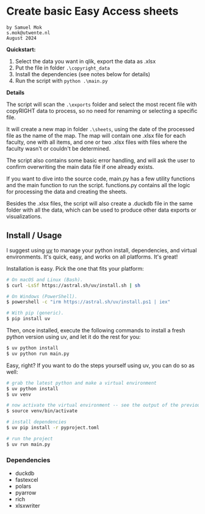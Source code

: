 # Create basic Easy Access sheets
    by Samuel Mok
    s.mok@utwente.nl
    August 2024

**Quickstart:**
1. Select the data you want in qlik, export the data as .xlsx
2. Put the file in folder ```.\copyright_data```
3. Install the dependencies (see notes below for details)
4. Run the script with ```python .\main.py```

**Details**

The script will scan the ```.\exports``` folder and select the most recent file with copyRIGHT data to process, so no need for renaming or selecting a specific file.

It will create a new map in folder ```.\sheets```, using the date of the processed file as the name of the map.
The map will contain one .xlsx file for each faculty, one with all items, and one or two .xlsx files with files where the faculty wasn't or couldn't be determined. 

The script also contains some basic error handling, and will ask the user to confirm overwriting the main data file if one already exists.

If you want to dive into the source code, main.py has a few utility functions and the main function to run the script. functions.py contains all the logic for processing the data and creating the sheets. 

Besides the .xlsx files, the script will also create a .duckdb file in the same folder with all the data, which can be used to produce other data exports or visualizations.



## Install / Usage

I suggest using [uv](https://github.com/astral-sh/uv) to manage your python install, dependencies, and virtual environments. It's quick, easy, and works on all platforms. It's great!

Installation is easy. Pick the one that fits your platform:

```bash
# On macOS and Linux (Bash).
$ curl -LsSf https://astral.sh/uv/install.sh | sh

# On Windows (PowerShell).
$ powershell -c "irm https://astral.sh/uv/install.ps1 | iex"

# With pip (generic).
$ pip install uv
```

Then, once installed, execute the following commands to install a fresh python version using uv, and let it do the rest for you:

```bash
$ uv python install
$ uv python run main.py
```

Easy, right? If you want to do the steps yourself using uv, you can do so as well:

```bash
# grab the latest python and make a virtual environment
$ uv python install
$ uv venv

# now activate the virtual environment -- see the output of the previous command
$ source venv/bin/activate

# install dependencies
$ uv pip install -r pyproject.toml

# run the project
$ uv run main.py
```

### Dependencies
- duckdb
- fastexcel
- polars
- pyarrow
- rich
- xlsxwriter
